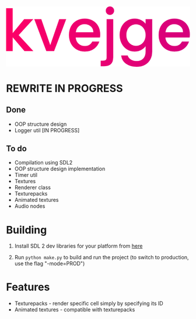 ![kvejge logo](branding/logo_color.png)

# **REWRITE IN PROGRESS**

## Done
 - OOP structure design
 - Logger util [IN PROGRESS]

## To do
 - Compilation using SDL2
 - OOP structure design implementation
 - Timer util
 - Textures
 - Renderer class
 - Texturepacks
 - Animated textures
 - Audio nodes


# Building

1. Install SDL 2 dev libraries for your platform from [here](https://www.libsdl.org/download-2.0.php)

2. Run `python make.py` to build and run the project (to switch to production, use the flag "-mode=PROD")


# Features
 - Texturepacks - render specific cell simply by specifying its ID
 - Animated textures - compatible with texturepacks